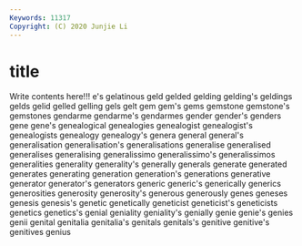 ```yaml
---
Keywords: 11317
Copyright: (C) 2020 Junjie Li
---
```


# title

Write contents here!!!
e's 
gelatinous 
geld 
gelded 
gelding 
gelding's
geldings 
gelds 
gelid 
gelled 
gelling 
gels 
gelt 
gem 
gem's 
gems
gemstone 
gemstone's 
gemstones 
gendarme 
gendarme's 
gendarmes 
gender 
gender's 
genders 
gene
gene's 
genealogical 
genealogies 
genealogist 
genealogist's 
genealogists 
genealogy 
genealogy's 
genera 
general
general's 
generalisation 
generalisation's 
generalisations 
generalise 
generalised 
generalises 
generalising 
generalissimo 
generalissimo's
generalissimos 
generalities 
generality 
generality's 
generally 
generals 
generate 
generated 
generates 
generating
generation 
generation's 
generations 
generative 
generator 
generator's 
generators 
generic 
generic's 
generically
generics 
generosities 
generosity 
generosity's 
generous 
generously 
genes 
geneses 
genesis 
genesis's
genetic 
genetically 
geneticist 
geneticist's 
geneticists 
genetics 
genetics's 
genial 
geniality 
geniality's
genially 
genie 
genie's 
genies 
genii 
genital 
genitalia 
genitalia's 
genitals 
genitals's
genitive 
genitive's 
genitives 
genius 
